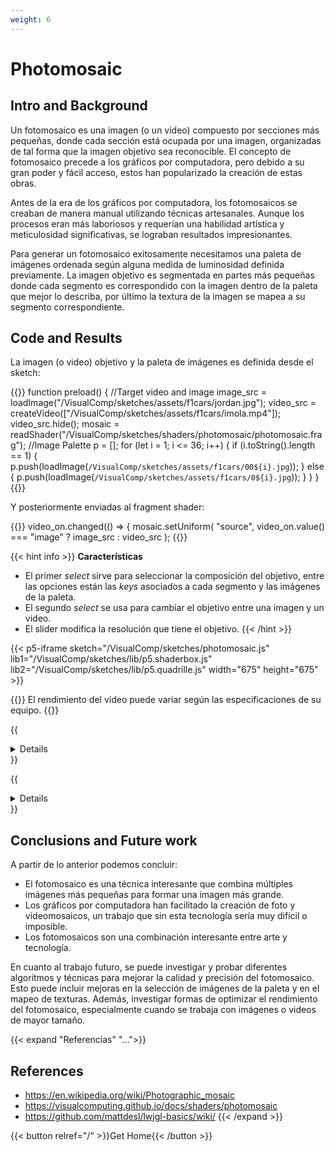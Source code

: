 ```yaml
---
weight: 6
---
```


# Photomosaic

## Intro and Background

Un fotomosaico es una imagen (o un video) compuesto por secciones más pequeñas, donde cada sección está ocupada por una imagen, organizadas de tal forma que la imagen objetivo sea reconocible. El concepto de fotomosaico precede a los gráficos por computadora, pero debido a su gran poder y fácil acceso, estos han popularizado la creación de estas obras.

Antes de la era de los gráficos por computadora, los fotomosaicos se creaban de manera manual utilizando técnicas artesanales. Aunque los procesos eran más laboriosos y requerían una habilidad artística y meticulosidad significativas, se lograban resultados impresionantes. 

Para generar un fotomosaico exitosamente necesitamos una paleta de imágenes ordenada según alguna medida de luminosidad definida previamente. La imagen objetivo es segmentada en partes más pequeñas donde cada segmento es correspondido con la imagen dentro de la paleta que mejor lo describa, por último la textura de la imagen se mapea a su segmento correspondiente.

## Code and Results

La imagen (o video) objetivo y la paleta de imágenes es definida desde el sketch:

{{<highlight js>}}
function preload() {
  //Target video and image
  image_src = loadImage("/VisualComp/sketches/assets/f1cars/jordan.jpg");
  video_src = createVideo(["/VisualComp/sketches/assets/f1cars/imola.mp4"]);
  video_src.hide();
  mosaic = readShader("/VisualComp/sketches/shaders/photomosaic/photomosaic.frag");
  //Image Palette
  p = [];
  for (let i = 1; i <= 36; i++) {
    if (i.toString().length == 1) {
      p.push(loadImage(`/VisualComp/sketches/assets/f1cars/00${i}.jpg`));
    } else {
      p.push(loadImage(`/VisualComp/sketches/assets/f1cars/0${i}.jpg`));
    }
  }
}
{{</highlight>}}

Y posteriormente enviadas al fragment shader:

{{<highlight js>}}
video_on.changed(() => {
    mosaic.setUniform(
      "source",
      video_on.value() === "image"
        ? image_src
        : video_src
    );
{{</highlight>}}

{{< hint info >}}
**Características**
* El primer *select* sirve para seleccionar la composición del objetivo, entre las opciones están las *keys* asociados a cada segmento y las imágenes de la paleta.
* El segundo *select* se usa para cambiar el objetivo entre una imagen y un video.
* El slider modifica la resolución que tiene el objetivo.
{{< /hint >}}

{{< p5-iframe sketch="/VisualComp/sketches/photomosaic.js" lib1="/VisualComp/sketches/lib/p5.shaderbox.js" lib2="/VisualComp/sketches/lib/p5.quadrille.js" width="675" height="675" >}}

{{<hint warning>}}
El rendimiento del vídeo puede variar según las especificaciones de su equipo.
{{</hint>}}

{{<details photomosaic.js>}}
{{<highlight js>}}
let imageCells;
let pg;
let mosaic;
let image_src;
let video_src;
let debug;
let cols;
// ui
let resolution;
let sel;
let video_on;
let p;

let luma;
let rgb;

const SAMPLE_RES = 100;

function preload() {
  //Target video and image
  image_src = loadImage("/VisualComp/sketches/assets/f1cars/jordan.jpg");
  video_src = createVideo(["/VisualComp/sketches/assets/f1cars/imola.mp4"]);
  video_src.hide();
  mosaic = readShader("/VisualComp/sketches/shaders/photomosaic/photomosaic.frag");
  //Image Palette
  p = [];
  for (let i = 1; i <= 36; i++) {
    if (i.toString().length == 1) {
      p.push(loadImage(`/VisualComp/sketches/assets/f1cars/00${i}.jpg`));
    } else {
      p.push(loadImage(`/VisualComp/sketches/assets/f1cars/0${i}.jpg`));
    }
  }
}

function setup() {
  // shaders require WEBGL mode to work
  createCanvas(650, 650, WEBGL);
  colorMode(RGB, 1);
  imageCells = createQuadrille(p);
  textureMode(NORMAL);
  noStroke();
  shader(mosaic);
  sel = createSelect();
  sel.position(10, 10);
  sel.option("keys");
  sel.option("symbols");
  sel.selected("symbols");
  sel.changed(() => {
    mosaic.setUniform("debug", sel.value() === "keys");
    mosaic.setUniform("color_on", false);
  });

  video_on = createSelect();
  video_on.position(10, 30);
  video_on.option("image");
  video_on.option("video");
  video_on.selected("image");
  video_on.changed(() => {
    mosaic.setUniform(
      "source",
      video_on.value() === "image"
        ? image_src
        : video_src
    );
    if (video_on.value() === "video") {
      video_src.loop();
    } else {
      video_src.pause();
    }
  });

  video_on.position(10, 30);
  mosaic.setUniform("source", image_src);
  resolution = createSlider(10, 300, SAMPLE_RES, 5);
  resolution.position(10, 50);
  resolution.style("width", "80px");
  resolution.input(() => {
    mosaic.setUniform("resolution", resolution.value());
  });
  mosaic.setUniform("resolution", resolution.value());
  pg = createGraphics(SAMPLE_RES * imageCells.width, SAMPLE_RES);
  mosaic.setUniform("cols", imageCells.width);
  sample();
}

function sample() {
  if (pg.width !== SAMPLE_RES * imageCells.width) {
    pg = createGraphics(SAMPLE_RES * imageCells.width, SAMPLE_RES);
    mosaic.setUniform("cols", imageCells.width);
  }
  imageCells.sort({
    ascending: true,
    cellLength: SAMPLE_RES,
    mode: "LUMA",
  });

  luma = imageCells.saveLuma({
    cellLength: SAMPLE_RES,
  });
  rgb = imageCells.saveRGB({
    cellLength: SAMPLE_RES,
  });
  drawQuadrille(imageCells, {
    graphics: pg,
    cellLength: SAMPLE_RES,
    outlineWeight: 0,
  });
  mosaic.setUniform("palette", pg);
  mosaic.setUniform("lumas", luma);
  mosaic.setUniform("red_palette", rgb.r);
  mosaic.setUniform("green_palette", rgb.g);
  mosaic.setUniform("blue_palette", rgb.b);
}

function draw() {
  cover({
    texture: true,
  });
}

function windowResized() {
  resizeCanvas(windowWidth, windowHeight);
}

{{</highlight>}}
{{</details>}}

{{<details photomosaic.frag>}}
{{<highlight js>}}
precision mediump float;

const int num_images = 36;

// source (image or video) is sent by the sketch
uniform sampler2D source;

// palette is sent by the sketch
uniform sampler2D palette;
// number of cols are sent by sketch
uniform float cols;

uniform float lumas[num_images];
uniform float red_palette[num_images];
uniform float green_palette[num_images];
uniform float blue_palette[num_images];

// toggles debug
uniform bool debug;

// toggles coloring
uniform bool color_on;
uniform vec4 background;
uniform vec4 foreground;

// target horizontal & vertical resolution
uniform float resolution;

// interpolated color (same name and type as in vertex shader)
varying vec4 vVertexColor;
// interpolated texcoord (same name and type as in vertex shader)
varying vec2 vTexCoord;

float luma(vec3 color) {
  return (0.299 * color.r + 0.587 * color.g + 0.114 * color.b);
}

void main() {
  vec2 fontCoord = vTexCoord * resolution;
  vec2 srcCoord = floor(fontCoord);
  fontCoord = fontCoord - srcCoord;
  srcCoord = srcCoord / vec2(resolution);
  float mid = 1.0/(2.0*resolution);
  srcCoord = srcCoord + vec2(mid);

  vec4 key = texture2D(source, srcCoord);
  if (debug) {
    gl_FragColor = key;
  } else {

    float lumakey = luma(key.rgb);
    float selected = 0.0;

    bool complete = false;
    for(float j = 0.02; j <= 0.5; j += 0.02){
      for(int i = 0 ; i < num_images; i ++)
      {
        if((red_palette[i]/255.0> (key.r - j) && red_palette[i]/255.0 < (key.r + j)) && (green_palette[i]/255.0> (key.g - j) && green_palette[i]/255.0 < (key.g + j)) && (blue_palette[i]/255.0> (key.b - j) && blue_palette[i]/255.0 < (key.b + j))){
          selected = float(i);
          complete = true;
          break;
        }
      }
      if(complete){
        break;
      }
    }
    
    vec2 tile = vec2((floor(selected) + fontCoord.x) / cols, fontCoord.y);

    vec4 paletteTexel = texture2D(palette, tile);
    gl_FragColor = paletteTexel;
  }
}
{{</highlight>}}
{{</details>}}

## Conclusions and Future work

A partir de lo anterior podemos concluir:

- El fotomosaico es una técnica interesante que combina múltiples imágenes más pequeñas para formar una imagen más grande.
- Los gráficos por computadora han facilitado la creación de foto y videomosaicos, un trabajo que sin esta tecnología sería muy difícil o imposible.
- Los fotomosaicos son una combinación interesante entre arte y tecnología.

En cuanto al trabajo futuro, se puede investigar y probar diferentes algoritmos y técnicas para mejorar la calidad y precisión del fotomosaico. Esto puede incluir mejoras en la selección de imágenes de la paleta y en el mapeo de texturas. Además, investigar formas de optimizar el rendimiento del fotomosaico, especialmente cuando se trabaja con imágenes o videos de mayor tamaño. 

{{< expand "Referencias" "...">}}

## References

- https://en.wikipedia.org/wiki/Photographic_mosaic
- https://visualcomputing.github.io/docs/shaders/photomosaic
- https://github.com/mattdesl/lwjgl-basics/wiki/
  {{< /expand >}}

{{< button relref="/" >}}Get Home{{< /button >}}
